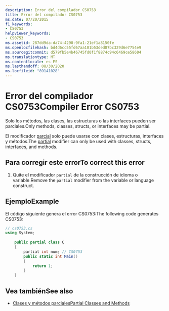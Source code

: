 ```yaml
---
description: Error del compilador CS0753
title: Error del compilador CS0753
ms.date: 07/20/2015
f1_keywords:
- CS0753
helpviewer_keywords:
- CS0753
ms.assetid: 287dd9da-da74-4290-9fa1-21ef1a8150fe
ms.openlocfilehash: bd4d6cc55fd67aa101b53ded87bc329d6e7754e9
ms.sourcegitcommit: d579fb5e4b46745fd0f1f8874c94c6469ce58604
ms.translationtype: MT
ms.contentlocale: es-ES
ms.lasthandoff: 08/30/2020
ms.locfileid: "89141028"
---
```

# <a name="compiler-error-cs0753"></a><span data-ttu-id="9ae0e-103">Error del compilador CS0753</span><span class="sxs-lookup"><span data-stu-id="9ae0e-103">Compiler Error CS0753</span></span>
<span data-ttu-id="9ae0e-104">Solo los métodos, las clases, las estructuras o las interfaces pueden ser parciales.</span><span class="sxs-lookup"><span data-stu-id="9ae0e-104">Only methods, classes, structs, or interfaces may be partial.</span></span>  
  
 <span data-ttu-id="9ae0e-105">El modificador [parcial](../language-reference/keywords/partial-type.md) solo puede usarse con clases, estructuras, interfaces y métodos.</span><span class="sxs-lookup"><span data-stu-id="9ae0e-105">The [partial](../language-reference/keywords/partial-type.md) modifier can only be used with classes, structs, interfaces, and methods.</span></span>  
  
## <a name="to-correct-this-error"></a><span data-ttu-id="9ae0e-106">Para corregir este error</span><span class="sxs-lookup"><span data-stu-id="9ae0e-106">To correct this error</span></span>  
  
1. <span data-ttu-id="9ae0e-107">Quite el modificador `partial` de la construcción de idioma o variable.</span><span class="sxs-lookup"><span data-stu-id="9ae0e-107">Remove the `partial` modifier from the variable or language construct.</span></span>  
  
## <a name="example"></a><span data-ttu-id="9ae0e-108">Ejemplo</span><span class="sxs-lookup"><span data-stu-id="9ae0e-108">Example</span></span>  
 <span data-ttu-id="9ae0e-109">El código siguiente genera el error CS0753:</span><span class="sxs-lookup"><span data-stu-id="9ae0e-109">The following code generates CS0753:</span></span>  
  
```csharp  
// cs0753.cs  
using System;  
  
    public partial class C  
    {  
        partial int num; // CS0753  
        public static int Main()  
        {  
            return 1;  
        }  
    }  
```  
  
## <a name="see-also"></a><span data-ttu-id="9ae0e-110">Vea también</span><span class="sxs-lookup"><span data-stu-id="9ae0e-110">See also</span></span>

- [<span data-ttu-id="9ae0e-111">Clases y métodos parciales</span><span class="sxs-lookup"><span data-stu-id="9ae0e-111">Partial Classes and Methods</span></span>](../programming-guide/classes-and-structs/partial-classes-and-methods.md)
